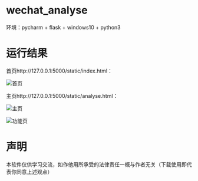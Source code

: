 # wechat_analyse

环境：pycharm + flask + windows10 + python3

# 运行结果

首页http://127.0.0.1:5000/static/index.html：

![首页](https://github.com/liuluyeah/wechat_analyse/blob/master/%E9%A6%96%E9%A1%B5.png)

主页http://127.0.0.1:5000/static/analyse.html：

![主页](https://github.com/liuluyeah/wechat_analyse/blob/master/%E4%B8%BB%E9%A1%B5.png)

![功能页](https://github.com/liuluyeah/wechat_analyse/blob/master/%E5%8A%9F%E8%83%BD%E5%B1%95%E7%A4%BA.png)

# 声明

本软件仅供学习交流，如作他用所承受的法律责任一概与作者无关（下载使用即代表你同意上述观点）
